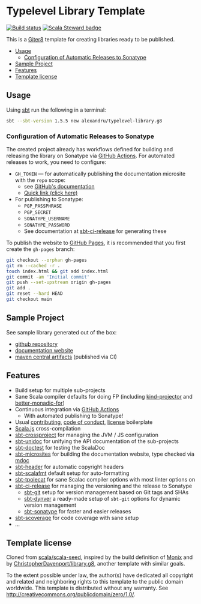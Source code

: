# Typelevel Library Template

[![Build status](https://github.com/alexandru/typelevel-library.g8/workflows/build/badge.svg?branch=main)](https://github.com/alexandru/typelevel-library.g8/actions?query=branch%3Amain+workflow%3Abuild) [![Scala Steward badge](https://img.shields.io/badge/Scala_Steward-helping-blue.svg?style=flat&logo=data:image/png;base64,iVBORw0KGgoAAAANSUhEUgAAAA4AAAAQCAMAAAARSr4IAAAAVFBMVEUAAACHjojlOy5NWlrKzcYRKjGFjIbp293YycuLa3pYY2LSqql4f3pCUFTgSjNodYRmcXUsPD/NTTbjRS+2jomhgnzNc223cGvZS0HaSD0XLjbaSjElhIr+AAAAAXRSTlMAQObYZgAAAHlJREFUCNdNyosOwyAIhWHAQS1Vt7a77/3fcxxdmv0xwmckutAR1nkm4ggbyEcg/wWmlGLDAA3oL50xi6fk5ffZ3E2E3QfZDCcCN2YtbEWZt+Drc6u6rlqv7Uk0LdKqqr5rk2UCRXOk0vmQKGfc94nOJyQjouF9H/wCc9gECEYfONoAAAAASUVORK5CYII=)](https://scala-steward.org)

This is a [Giter8][g8] template for creating libraries ready to be published.

- [Usage](#usage)
  - [Configuration of Automatic Releases to Sonatype](#configuration-of-automatic-releases-to-sonatype)
- [Sample Project](#sample-project)
- [Features](#features)
- [Template license](#template-license)

## Usage

Using [sbt](https://www.scala-sbt.org/download.html) run the following in a terminal:

```sh
sbt --sbt-version 1.5.5 new alexandru/typelevel-library.g8
```

### Configuration of Automatic Releases to Sonatype

The created project already has workflows defined for building and releasing the library on Sonatype via [GitHub Actions](https://github.com/features/actions). For automated releases to work, you need to configure:

- `GH_TOKEN` — for automatically publishing the documentation microsite with the `repo` scope:
  - see [GitHub's documentation](https://help.github.com/en/github/authenticating-to-github/creating-a-personal-access-token-for-the-command-line)
  - [Quick link (click here)](https://github.com/settings/tokens/new?scopes=repo&description=sbt-microsites)
- For publishing to Sonatype:
  - `PGP_PASSPHRASE`
  - `PGP_SECRET`
  - `SONATYPE_USERNAME`
  - `SONATYPE_PASSWORD`
  - See documentation at [sbt-ci-release](https://github.com/olafurpg/sbt-ci-release) for generating these

To publish the website to [GitHub Pages](https://pages.github.com/), it is recommended that you first create the `gh-pages` branch:

```sh
git checkout --orphan gh-pages
git rm --cached -r .
touch index.html && git add index.html
git commit -am 'Initial commit'
git push --set-upstream origin gh-pages
git add .
git reset --hard HEAD
git checkout main
```

## Sample Project

See sample library generated out of the box:

- [github repository](https://github.com/alexandru/my-typelevel-library)
- [documentation website](https://alexandru.github.io/my-typelevel-library/)
- [maven central artifacts](https://search.maven.org/search?g:org.alexn%20AND%20a:my-typelevel-library-core_2.13=&core=gav) (published via CI)

## Features

- Build setup for multiple sub-projects
- Sane Scala compiler defaults for doing FP (including [kind-projector](https://github.com/typelevel/kind-projector) and [better-monadic-for](https://github.com/oleg-py/better-monadic-for))
- Continuous integration via [GitHub Actions](https://github.com/features/actions)
  - With automated publishing to Sonatype!
- Usual [contributing](./src/main/g8/CONTRIBUTING.md), [code of conduct](./src/main/g8/CODE_OF_CONDUCT.md), [license](./src/main/g8/LICENSE.md) boilerplate
- [Scala.js](https://www.scala-js.org/) cross-compilation
- [sbt-crossproject](https://github.com/portable-scala/sbt-crossproject) for managing the JVM / JS configuration
- [sbt-unidoc](https://github.com/sbt/sbt-unidoc) for unifying the API documentation of the sub-projects
- [sbt-doctest](https://github.com/tkawachi/sbt-doctest) for testing the ScalaDoc
- [sbt-microsites](https://github.com/47deg/sbt-microsites) for building the documentation website, type checked via [mdoc](https://github.com/scalameta/mdoc)
- [sbt-header](https://github.com/sbt/sbt-header) for automatic copyright headers
- [sbt-scalafmt](https://github.com/scalameta/scalafmt) default setup for auto-formatting
- [sbt-tpolecat](https://github.com/DavidGregory084/sbt-tpolecat) for sane Scalac compiler options with most linter options on
- [sbt-ci-release](https://github.com/olafurpg/sbt-ci-release) for managing the versioning and the release to Sonatype
  - [sbt-git](https://github.com/sbt/sbt-git) setup for version management based on Git tags and SHAs
  - [sbt-dynver](https://github.com/dwijnand/sbt-dynver) a ready-made setup of `sbt-git` options for dynamic version management
  - [sbt-sonatype](https://github.com/xerial/sbt-sonatype) for faster and easier releases
- [sbt-scoverage](https://github.com/scoverage/sbt-scoverage) for code coverage with sane setup
- ...

Template license
----------------

Cloned from [scala/scala-seed][source], inspired by the build definition of [Monix][monix] and by [ChristopherDavenport/library.g8][library.g8], another template with similar goals.

To the extent possible under law, the author(s) have dedicated all copyright and related and neighboring rights to this template to the public domain worldwide.  This template is distributed without any warranty. See <http://creativecommons.org/publicdomain/zero/1.0/>.

[g8]: http://www.foundweekends.org/giter8/
[monix]: https://monix.io
[source]: https://github.com/scala/scala-seed.g8
[library.g8]: https://github.com/ChristopherDavenport/library.g8/
